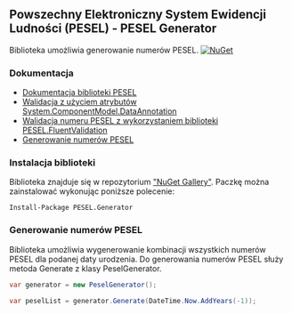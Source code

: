 ﻿## Powszechny Elektroniczny System Ewidencji Ludności (PESEL) - PESEL Generator
Biblioteka umożliwia generowanie numerów PESEL.
[![NuGet](https://img.shields.io/nuget/v/PESEL.svg)](https://www.nuget.org/packages/PESEL.Generator/) 

### Dokumentacja
- [Dokumentacja biblioteki PESEL](https://github.com/asienicki/PESEL/blob/master/PESEL/readme.md)
- [Walidacja z użyciem atrybutów System.ComponentModel.DataAnnotation](https://github.com/asienicki/PESEL/blob/master/PESEL.System.ComponentModel.DataAnnotations/readME.md)
- [Walidacja numeru PESEL z wykorzystaniem biblioteki PESEL.FluentValidation](https://github.com/asienicki/PESEL/blob/master/PESEL.FluentValidation/readME.md)
- [Generowanie numerów PESEL](https://github.com/asienicki/PESEL/blob/master/PESEL.Generator/readME.md)

### Instalacja biblioteki
Biblioteka znajduje się w repozytorium ["NuGet Gallery"](https://www.nuget.org/packages/PESEL.Generator). 
Paczkę można zainstalować wykonując poniższe polecenie:
```
Install-Package PESEL.Generator
```
### Generowanie numerów PESEL

Biblioteka umożliwia wygenerowanie kombinacji wszystkich numerów PESEL dla podanej daty urodzenia.
Do generowania numerów PESEL służy metoda Generate z klasy PeselGenerator.
```csharp
var generator = new PeselGenerator();

var peselList = generator.Generate(DateTime.Now.AddYears(-1));
```
